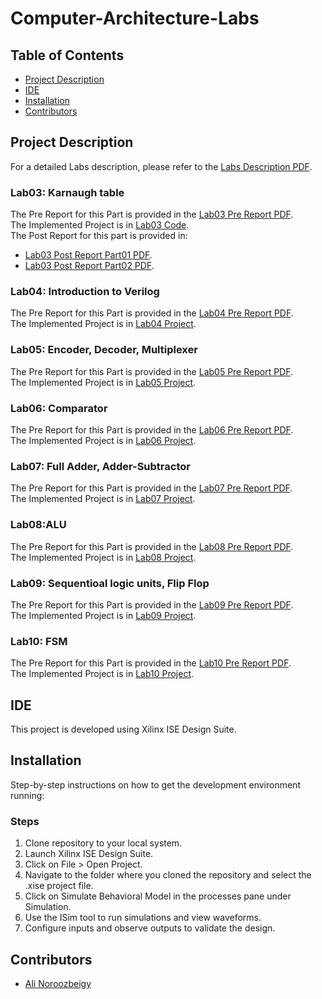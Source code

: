 # Computer-Architecture-Labs

## Table of Contents
- [Project Description](#project-description)
- [IDE](#ide)
- [Installation](#installation)
- [Contributors](#contributors)

## Project Description
For a detailed Labs description, please refer to the [Labs Description PDF](./CA_LAB_InstructionManual_1399_v02.pdf).

### Lab03: Karnaugh table
The Pre Report for this Part is provided in the [Lab03 Pre Report PDF](./Lab03/CA_Lab_PreExp3.pdf). <br />
The Implemented Project is in [Lab03 Code](./Lab03). <br />
The Post Report for this part is provided in:
- [Lab03 Post Report Part01 PDF](./Lab03/CA_Lab_PostExp03_Part1.pdf).
- [Lab03 Post Report Part02 PDF](./Lab03/CA_Lab_PostExp03_Part2.pdf).


### Lab04: Introduction to Verilog
The Pre Report for this Part is provided in the [Lab04 Pre Report PDF](./Lab04/پیش%20گزارش%20آزمایش%20۴%20منطقی%20-%20۹۹۳۱۰۶۱.pdf). <br />
The Implemented Project is in [Lab04 Project](./Lab04).

### Lab05: Encoder, Decoder, Multiplexer
The Pre Report for this Part is provided in the [Lab05 Pre Report PDF](./Lab05/پیش%20گزارش%20آزمایش%20۵%20منطقی%20-%20۹۹۳۱۰۶۱.pdf). <br />
The Implemented Project is in [Lab05 Project](./Lab05).

### Lab06: Comparator
The Pre Report for this Part is provided in the [Lab06 Pre Report PDF](./Lab06/پیش%20گزارش%20آزمایش%20۶%20منطقی%20-%20۹۹۳۱۰۶۱.pdf). <br />
The Implemented Project is in [Lab06 Project](./Lab06).

### Lab07: Full Adder, Adder-Subtractor
The Pre Report for this Part is provided in the [Lab07 Pre Report PDF](./Lab07/پیش%20گزارش%20آزمایش%20۷%20منطقی%20-%20۹۹۳۱۰۶۱.pdf). <br />
The Implemented Project is in [Lab07 Project](./Lab07).

### Lab08:ALU
The Pre Report for this Part is provided in the [Lab08 Pre Report PDF](./Lab08/پیش%20گزارش%20آزمایش%20۸%20منطقی%20-%20۹۹۳۱۰۶۱.pdf). <br />
The Implemented Project is in [Lab08 Project](./Lab08).

### Lab09: Sequentioal logic units, Flip Flop
The Pre Report for this Part is provided in the [Lab09 Pre Report PDF](./Lab09/پیش%20گزارش%20آزمایش%20۹%20منطقی%20-%20۹۹۳۱۰۶۱.pdf). <br />
The Implemented Project is in [Lab09 Project](./Lab09).

### Lab10: FSM
The Pre Report for this Part is provided in the [Lab10 Pre Report PDF](./Lab10/پیش%20گزارش%20آزمایش%20۱۰%20منطقی%20-%20۹۹۳۱۰۶۱.pdf). <br />
The Implemented Project is in [Lab10 Project](./Lab10).

## IDE
This project is developed using Xilinx ISE Design Suite.

## Installation
Step-by-step instructions on how to get the development environment running:

### Steps
1. Clone repository to your local system.
2. Launch Xilinx ISE Design Suite.
3. Click on File > Open Project.
4. Navigate to the folder where you cloned the repository and select the .xise project file.
5. Click on Simulate Behavioral Model in the processes pane under Simulation.
6. Use the ISim tool to run simulations and view waveforms.
7. Configure inputs and observe outputs to validate the design.

## Contributors
- [Ali Noroozbeigy](https://github.com/Ali-Noroozbeigy)
